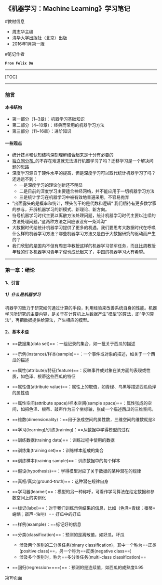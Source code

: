 ## 《机器学习：Machine Learning》学习笔记

#教材信息

- 周志华主编
- 清华大学出版社（北京）出版
- 2016年1月第一版

#笔记作者

**`From Felix Du`**

------

[TOC]

------

### 前言

#### 本书结构

- 第一部分（1~3章）：机器学习基础知识
- 第二部分（4~10章）：经典而常用的机器学习方法
- 第三部分（11~16章）：进阶知识

#### 一些观点

- 统计技术和认知结构深刻理解结合起来是十分有必要的
- [独立同分布_](https://baike.baidu.com/item/独立同分布/6715110)的不存在难道就无法进行机器学习了吗？迁移学习是一个解决问题的思路
- 深度学习源自于硬件水平的提高，但是深度学习可以取代统计机器学习了吗？还远远不到：
  - 一是深度学习的理论创新还不明显
  - 二是目前的深度学习主要适合神经网络，并不能应用于一切机器学习方法
  - 三是统计学习在机器学习中被有效地普遍采用，不容易抛弃
- ”出面露头的是概率和统计，埋头苦干的是代数和逻辑“ 我们期待有更多数学家的参与，开辟机器学习的新模式、新理论、新方向。
- 符号机器学习时代主要以离散方法处理问题，统计机器学习时代主要以连续的方法处理问题。”这两种方法之间应该没有一条鸿沟“
- 大数据时代给统计机器学习提供了更多的机遇。我们要思考大数据时代在呼唤什么样的机器学习方法？哪些机器学习方法又是由于大数据研究的驱动而产生的？
- 我们欣慰的是国内不但有周志华教授这样的机器学习领军任务，而且比周教授年轻的许多机器学习青年才俊也成长起来了，中国的机器学习大有希望。

------

### 第一章：绪论

#### 1、引言

##### 1）什么是机器学习

​	机器学习致力于研究如何通过计算的手段，利用经验来改善系统自身的性能。机器学习所研究的主要内容，是关于在计算机上从数据产生”模型“的算法，即”学习算法“，再把数据提供给算法，产生相应的模型。

#### 2、基本术语

- ==数据集(data set)==：一组记录的集合，如一批关于西瓜的描述
- ==示例(instance)/样本(sample)==：一个事件或对象的描述，如关于一个西瓜的描述
- ==属性(attribute)/特征(feature)==：反映事件或对象在某方面的表现或性质，如色泽、根蒂这些西瓜的特征
- ==属性值(attribute value)==：属性上的取值，如青绿、乌黑等描述西瓜色泽的属性值
- ==属性空间(attribute space)/样本空间(sample space)==：属性张成的空间，如把色泽、根蒂、敲声作为三个坐标轴，张成一个描述西瓜的三维空间。
- ==维数(dimensionality)：==用于张成空间的属性数，三维空间的维数就是3
- ==学习(learning)/训练(training)：==从数据中学得模型的过程
- ==训练数据(training data)==：训练过程中使用的数据
- ==训练集(training set)==：训练样本组成的集合
- ==训练样本(training sample)==：训练数据中的每个样本
- ==假设(hypothesis)==：学得模型对应了关于数据的某种潜在的规律
- ==真相/真实(ground-truth)==：这种潜在规律自身
- ==学习器(learner)==：模型的另一种称呼，可看作学习算法在给定数据和参数空间上的实例化
- ==标记(label)==：对于我们训练示例结果的信息，比如（色泽=青绿；根蒂=蜷缩；敲声=浊响）== 好瓜中的好瓜
- ==样例(example)：==标记好的信息
- ==分类(classification)==：预测的是离散值，如好瓜，坏瓜
  - 涉及两个类别的二分类任务(binary classification)，其中一个称为==正类(positive class)==，另一个称为==反类(negative class==)
  - 涉及多个类别时，称为==多分类任务(multi-class classification)==

- ==回归(regression====)==：预测的是连续值，如西瓜的成熟度0.95

第19页面



